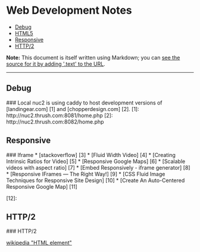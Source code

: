 Web Development Notes
================

*   [Debug](#debug)
*   [HTML5](#html5)
*   [Responsive](#responsive)
*   [HTTP/2](#http2)


**Note:** This document is itself written using Markdown; you
can [see the source for it by adding '.text' to the URL][src].

  [src]: https://daringfireball.net/projects/markdown/syntax.text

* * *

<h2 id="debug">Debug</h2>
### Local
nuc2 is using caddy to host development versions of [landingear.com] [1] and [chopperdesign.com] [2].
  [1]: http://nuc2.thrush.com:8081/home.php
  [2]: http://nuc2.thrush.com:8082/home.php

<h2 id="responsive">Responsive</h2>
### Iframe
* [stackoverflow] [3] 
* [Fluid Width Video] [4]
* [Creating Intrinsic Ratios for Video] [5]
* [Responsive Google Maps] [6]
* [Scalable videos with aspect ratio] [7]
* [Embed Responsively - iframe generator] [8]
* [Responsive IFrames — The Right Way!] [9]
* [CSS Fluid Image Techniques for Responsive Site Design] [10]
* [Create An Auto-Centered Responsive Google Map] [11]

  [3]: http://stackoverflow.com/questions/12676725/responsive-iframe-google-maps-and-weird-resizing
  [4]: https://css-tricks.com/NetMag/FluidWidthVideo/Article-FluidWidthVideo.php
  [5]: http://alistapart.com/article/creating-intrinsic-ratios-for-video
  [6]: https://www.smashingmagazine.com/2014/02/making-embedded-content-work-in-responsive-design/#responsive-google-maps
  [7]: http://zzzzbov.com/blag/scalable-videos-with-aspect-ratio
  [8]: http://embedresponsively.com/
  [9]: https://benmarshall.me/responsive-iframes/
  [10]: http://thenewcode.com/586/CSS-Fluid-Image-Techniques-for-Responsive-Site-Design
  [11]: http://thenewcode.com/359/Create-An-Auto-Centered-Responsive-Google-Map
  [12]: 




<h2 id="http2">HTTP/2</h2>
### HTTP/2


  [wikipedia "HTML element"](https://en.wikipedia.org/wiki/HTML_element "HTML element")
